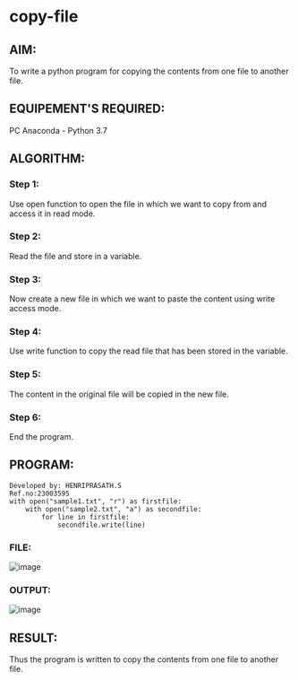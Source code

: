 # copy-file
## AIM:
To write a python program for copying the contents from one file to another file.
## EQUIPEMENT'S REQUIRED: 
PC
Anaconda - Python 3.7
## ALGORITHM: 
### Step 1:
Use open function to open the file in which we want to copy from and access it in read mode.
### Step 2: 
Read the file and store in a variable.
### Step 3: 
Now create a new file in which we want to paste the content using write access mode.
### Step 4:  
Use write function to copy the read file that has been stored in the variable.
### Step 5: 
The content in the original file will be copied in the new file.
### Step 6: 
End the program.
## PROGRAM:
```
Developed by: HENRIPRASATH.S
Ref.no:23003595
with open("sample1.txt", "r") as firstfile:
    with open("sample2.txt", "a") as secondfile:
        for line in firstfile:
            secondfile.write(line)
```
### FILE:
![image](https://user-images.githubusercontent.com/119389139/215118151-7ccd79f8-e06c-43bd-877e-983d2d3ae3b4.png)
### OUTPUT:
![image](https://user-images.githubusercontent.com/119389139/215118371-26568a26-2f45-46fc-85d9-58466f26a728.png)

## RESULT:
Thus the program is written to copy the contents from one file to another file.
